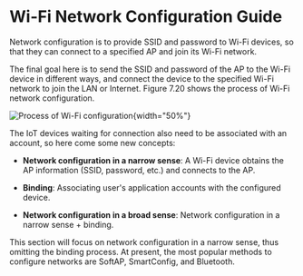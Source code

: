 # Wi-Fi Network Configuration Guide
Network configuration is to provide SSID and password to Wi-Fi devices,
so that they can connect to a specified AP and join its Wi-Fi network.

The final goal here is to send the SSID and password of the AP to the
Wi-Fi device in different ways, and connect the device to the specified
Wi-Fi network to join the LAN or Internet. Figure 7.20 shows the process
of Wi-Fi network configuration.

![Process of Wi-Fi configuration](D7Z/7-20){width="50%"}

The IoT devices waiting for connection also need to be associated with
an account, so here come some new concepts:

-   **Network configuration in a narrow sense**: A Wi-Fi device obtains
    the AP information (SSID, password, etc.) and connects to the AP.

-   **Binding**: Associating user's application accounts with the
    configured device.

-   **Network configuration in a broad sense**: Network configuration in
    a narrow sense + binding.

This section will focus on network configuration in a narrow sense, thus
omitting the binding process. At present, the most popular methods to
configure networks are SoftAP, SmartConfig, and Bluetooth.